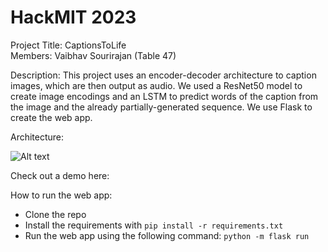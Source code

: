 # HackMIT 2023

Project Title: CaptionsToLife <br />
Members: Vaibhav Sourirajan (Table 47) <br />

Description: This project uses an encoder-decoder architecture to caption images, which are then output as audio. We used a ResNet50 model to create image encodings and an LSTM to predict words of the caption from the image and the already partially-generated sequence. We use Flask to create the web app.

Architecture:

![Alt text](https://github.com/vsourirajan/HackMIT2023/tree/main/static/architecture.png)

Check out a demo here: 

How to run the web app: 
- Clone the repo
- Install the requirements with `pip install -r requirements.txt`
- Run the web app using the following command: `python -m flask run`